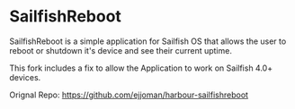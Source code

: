 # SailfishReboot
SailfishReboot is a simple application for Sailfish OS that allows the user to reboot or shutdown it's device and see their current uptime.

This fork includes a fix to allow the Application to work on Sailfish 4.0+ devices.

Orignal Repo: https://github.com/ejjoman/harbour-sailfishreboot

